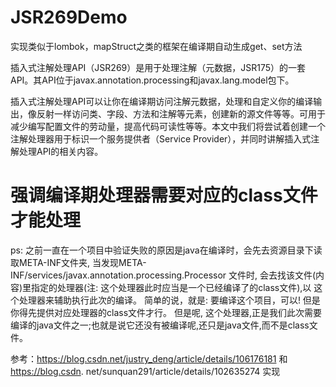 # JSR269Demo

实现类似于lombok，mapStruct之类的框架在编译期自动生成get、set方法

插入式注解处理API（JSR269）是用于处理注解（元数据，JSR175）的一套API。其API位于javax.annotation.processing和javax.lang.model包下。

插入式注解处理API可以让你在编译期访问注解元数据，处理和自定义你的编译输出，像反射一样访问类、字段、方法和注解等元素，创建新的源文件等等。可用于减少编写配置文件的劳动量，提高代码可读性等等。本文中我们将尝试着创建一个注解处理器用于标识一个服务提供者（Service
Provider），并同时讲解插入式注解处理API的相关内容。

# 强调编译期处理器需要对应的class文件才能处理

ps: 之前一直在一个项目中验证失败的原因是java在编译时，会先去资源目录下读取META-INF文件夹, 当发现META-INF/services/javax.annotation.processing.Processor 文件时,
会去找该文件(内容)里指定的处理器(注: 这个处理器此时应当是一个已经编译了的class文件),以 这个处理器来辅助执行此次的编译。 简单的说，就是: 要编译这个项目，可以! 但是你得先提供对应处理器的class文件才行。 但是呢,
这个处理器,正是我们此次需要编译的java文件之一;也就是说它还没有被编译呢,还只是java文件,而不是class文件。

参考：https://blog.csdn.net/justry_deng/article/details/106176181 和 https://blog.csdn.
net/sunquan291/article/details/102635274 实现